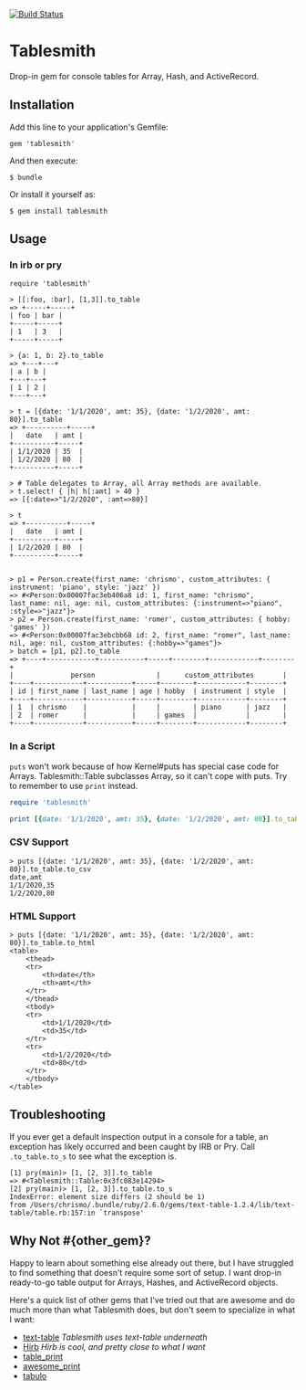 [![Build Status](https://travis-ci.org/livingsocial/tablesmith.svg?branch=master)](https://travis-ci.org/livingsocial/tablesmith)

# Tablesmith

Drop-in gem for console tables for Array, Hash, and ActiveRecord.

## Installation

Add this line to your application's Gemfile:

    gem 'tablesmith'

And then execute:

    $ bundle

Or install it yourself as:

    $ gem install tablesmith

## Usage

### In irb or pry

```
require 'tablesmith'
           
> [[:foo, :bar], [1,3]].to_table                                                                                                                                                                                         
=> +-----+-----+
| foo | bar |
+-----+-----+
| 1   | 3   |
+-----+-----+

> {a: 1, b: 2}.to_table
=> +---+---+
| a | b |
+---+---+
| 1 | 2 |
+---+---+
   
> t = [{date: '1/1/2020', amt: 35}, {date: '1/2/2020', amt: 80}].to_table
=> +----------+-----+
|   date   | amt |
+----------+-----+
| 1/1/2020 | 35  |
| 1/2/2020 | 80  |
+----------+-----+
                                    
> # Table delegates to Array, all Array methods are available.
> t.select! { |h| h[:amt] > 40 }    
=> [{:date=>"1/2/2020", :amt=>80}]

> t
=> +----------+-----+
|   date   | amt |
+----------+-----+
| 1/2/2020 | 80  |
+----------+-----+

           
> p1 = Person.create(first_name: 'chrismo', custom_attributes: { instrument: 'piano', style: 'jazz' })    
=> #<Person:0x00007fac3eb406a8 id: 1, first_name: "chrismo", last_name: nil, age: nil, custom_attributes: {:instrument=>"piano", :style=>"jazz"}>
> p2 = Person.create(first_name: 'romer', custom_attributes: { hobby: 'games' })    
=> #<Person:0x00007fac3ebcbb68 id: 2, first_name: "romer", last_name: nil, age: nil, custom_attributes: {:hobby=>"games"}>
> batch = [p1, p2].to_table    
=> +----+------------+-----------+-----+--------+------------+--------+
|              person               |      custom_attributes       |
+----+------------+-----------+-----+--------+------------+--------+
| id | first_name | last_name | age | hobby  | instrument | style  |
+----+------------+-----------+-----+--------+------------+--------+
| 1  | chrismo    |           |     |        | piano      | jazz   |
| 2  | romer      |           |     | games  |            |        |
+----+------------+-----------+-----+--------+------------+--------+
```

### In a Script

`puts` won't work because of how Kernel#puts has special case code for Arrays.
Tablesmith::Table subclasses Array, so it can't cope with puts. Try to remember
to use `print` instead.

```ruby
require 'tablesmith'

print [{date: '1/1/2020', amt: 35}, {date: '1/2/2020', amt: 80}].to_table 
```

### CSV Support
``` 
> puts [{date: '1/1/2020', amt: 35}, {date: '1/2/2020', amt: 80}].to_table.to_csv
date,amt
1/1/2020,35
1/2/2020,80
```

### HTML Support
```
> puts [{date: '1/1/2020', amt: 35}, {date: '1/2/2020', amt: 80}].to_table.to_html
<table>
    <thead>
    <tr>
        <th>date</th>
        <th>amt</th>
    </tr>
    </thead>
    <tbody>
    <tr>
        <td>1/1/2020</td>
        <td>35</td>
    </tr>
    <tr>
        <td>1/2/2020</td>
        <td>80</td>
    </tr>
    </tbody>
</table>
```

## Troubleshooting

If you ever get a default inspection output in a console for a table, an
exception has likely occurred and been caught by IRB or Pry. Call
`.to_table.to_s` to see what the exception is.

```
[1] pry(main)> [1, [2, 3]].to_table
=> #<Tablesmith::Table:0x3fc083e14294>
[2] pry(main)> [1, [2, 3]].to_table.to_s
IndexError: element size differs (2 should be 1)
from /Users/chrismo/.bundle/ruby/2.6.0/gems/text-table-1.2.4/lib/text-table/table.rb:157:in `transpose'
```

## Why Not #{other_gem}?

Happy to learn about something else already out there, but I have struggled to
find something that doesn't require some sort of setup. I want drop-in
ready-to-go table output for Arrays, Hashes, and ActiveRecord objects.

Here's a quick list of other gems that I've tried out that are awesome and do
much more than what Tablesmith does, but don't seem to specialize in what I
want:

  - [text-table](https://github.com/aptinio/text-table) _Tablesmith uses text-table underneath_
  - [Hirb](https://github.com/cldwalker/hirb) _Hirb is cool, and pretty close to what I want_
  - [table_print](http://tableprintgem.com/)
  - [awesome_print](https://github.com/awesome-print/awesome_print)
  - [tabulo](https://github.com/matt-harvey/tabulo)
